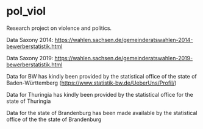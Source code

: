 # pol_viol
Research project on violence and politics.

Data Saxony 2014: https://wahlen.sachsen.de/gemeinderatswahlen-2014-bewerberstatistik.html

Data Saxony 2019: https://wahlen.sachsen.de/gemeinderatswahlen-2019-bewerberstatistik.html

Data for BW has kindly been provided by the statistical office of the state of Baden-Württemberg (https://www.statistik-bw.de/UeberUns/Profil/)

Data for Thuringia has kindly been provided by the statistical office for the state of Thuringia

Data for the state of Brandenburg has been made available by the statistical office of the the state of Brandenburg

